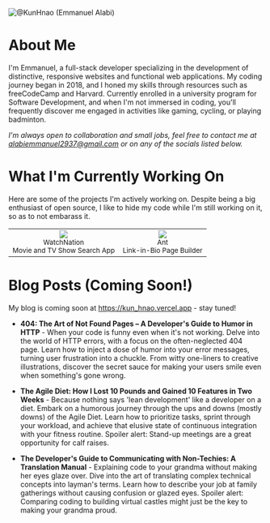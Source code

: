 ![@KunHnao (Emmanuel Alabi)](https://github.com/KunHnao/KunHnao/assets/49512755/52a6a37a-e811-4730-829d-0197bde8cb72)

# About Me
I'm Emmanuel, a full-stack developer specializing in the development of distinctive, responsive websites and functional web applications. My coding journey began in 2018, and I honed my skills through resources such as freeCodeCamp and Harvard. Currently enrolled in a university program for Software Development, and when I'm not immersed in coding, you'll frequently discover me engaged in activities like gaming, cycling, or playing badminton.

*I'm always open to collaboration and small jobs, feel free to contact me at alabiemmanuel2937@gmail.com or on any of the socials listed below.*

# What I'm Currently Working On
Here are some of the projects I'm actively working on. Despite being a big enthusiast of open source, I like to hide my code while I'm still working on it, so as to not embarass it. 
<table>
<tr>
<td align="center">
    <img src="https://emmanuelalabi.vercel.app/assets/Screenshot%202023-11-23%20152521.png"> <br/>
    <sub>WatchNation<br>Movie and TV Show Search App</sub>
</td>
<td align="center">
    <img src="https://emmanuelalabi.vercel.app/assets/Screenshot%202023-12-11%20122337.png"> <br/>
    <sub>Ant<br>Link-in-Bio Page Builder</sub>
</td>
</tr>
</table>

# Blog Posts (Coming Soon!)
My blog is coming soon at https://kun_hnao.vercel.app - stay tuned!

 - __404: The Art of Not Found Pages – A Developer's Guide to Humor in HTTP__ -
When your code is funny even when it's not working. Delve into the world of HTTP errors, with a focus on the often-neglected 404 page. Learn how to inject a dose of humor into your error messages, turning user frustration into a chuckle. From witty one-liners to creative illustrations, discover the secret sauce for making your users smile even when something's gone wrong.

 - __The Agile Diet: How I Lost 10 Pounds and Gained 10 Features in Two Weeks__ - 
Because nothing says 'lean development' like a developer on a diet. Embark on a humorous journey through the ups and downs (mostly downs) of the Agile Diet. Learn how to prioritize tasks, sprint through your workload, and achieve that elusive state of continuous integration with your fitness routine. Spoiler alert: Stand-up meetings are a great opportunity for calf raises.

 - __The Developer's Guide to Communicating with Non-Techies: A Translation Manual__ - 
Explaining code to your grandma without making her eyes glaze over. Dive into the art of translating complex technical concepts into layman's terms. Learn how to describe your job at family gatherings without causing confusion or glazed eyes. Spoiler alert: Comparing coding to building virtual castles might just be the key to making your grandma proud.


<!--
**KunHnao/KunHnao** is a ✨ _special_ ✨ repository because its `README.md` (this file) appears on your GitHub profile.

Here are some ideas to get you started:

- 🔭 I’m currently working on ...
- 🌱 I’m currently learning ...
- 👯 I’m looking to collaborate on ...
- 🤔 I’m looking for help with ...
- 💬 Ask me about ...
- 📫 How to reach me: ...
- 😄 Pronouns: ...
- ⚡ Fun fact: ...
-->
